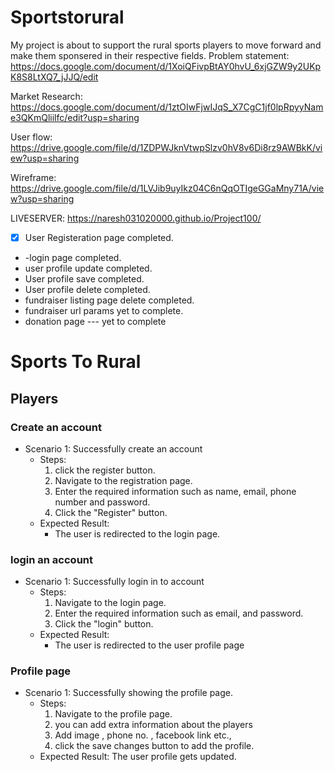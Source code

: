# Sportstorural

My project is about to support the rural sports players to move forward and make them sponsered in their respective fields.
Problem statement: https://docs.google.com/document/d/1XoiQFivpBtAY0hvU_6xjGZW9y2UKpK8S8LtXQ7_jJJQ/edit

Market Research: https://docs.google.com/document/d/1ztOIwFjwIJqS_X7CgC1jf0lpRpyyName3QKmQliilfc/edit?usp=sharing

User flow: https://drive.google.com/file/d/1ZDPWJknVtwpSlzv0hV8v6Di8rz9AWBkK/view?usp=sharing

Wireframe: https://drive.google.com/file/d/1LVJib9uyIkz04C6nQqOTIgeGGaMny71A/view?usp=sharing

LIVESERVER: https://naresh031020000.github.io/Project100/

- [x] User Registeration page completed.
- -login  page completed.
- user profile update completed.
- User profile save completed.
- User profile delete completed.
- fundraiser listing page delete completed.
- fundraiser url params yet to complete.
- donation page --- yet to complete

# Sports To Rural

## Players

### Create an account
- Scenario 1: Successfully create an account
    - Steps:
        1. click the register button.
        2. Navigate to the registration page.
        3. Enter the required information such as name, email, phone number and password.
        4. Click the "Register" button.
    - Expected Result:
        - The user is redirected to the login page.

### login an account
- Scenario 1: Successfully login in to account
    - Steps:
        1. Navigate to the login page.
        2. Enter the required information such as email, and password.
        3. Click the "login" button.
    - Expected Result:
        - The user is redirected to the user profile page


### Profile page
- Scenario 1: Successfully showing the profile page.
    - Steps:
        1. Navigate to the profile page.
        2. you can add extra information about the players
        3. Add image , phone no. , facebook link etc.,
        3. click the save changes button to add the profile.
    - Expected Result:
        The user profile gets updated.
        
        
